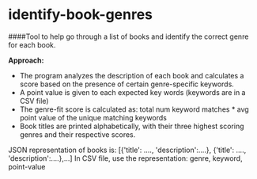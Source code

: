# identify-book-genres
####Tool to help go through a list of books and identify the correct genre for each book. 

**Approach:**
* The program analyzes the description of each book and calculates a score based on the presence of certain genre-specific keywords.
* A point value is given to each expected key words (keywords are in a CSV file)
* The genre-fit score is calculated as: total num keyword matches * avg point value of the unique matching keywords
* Book titles are printed alphabetically, with their three highest scoring genres and their respective scores.

JSON representation of books is: [{'title': ...., 'description':....}, {'title': ...., 'description':....},...]
In CSV file, use the representation: genre, keyword, point-value
